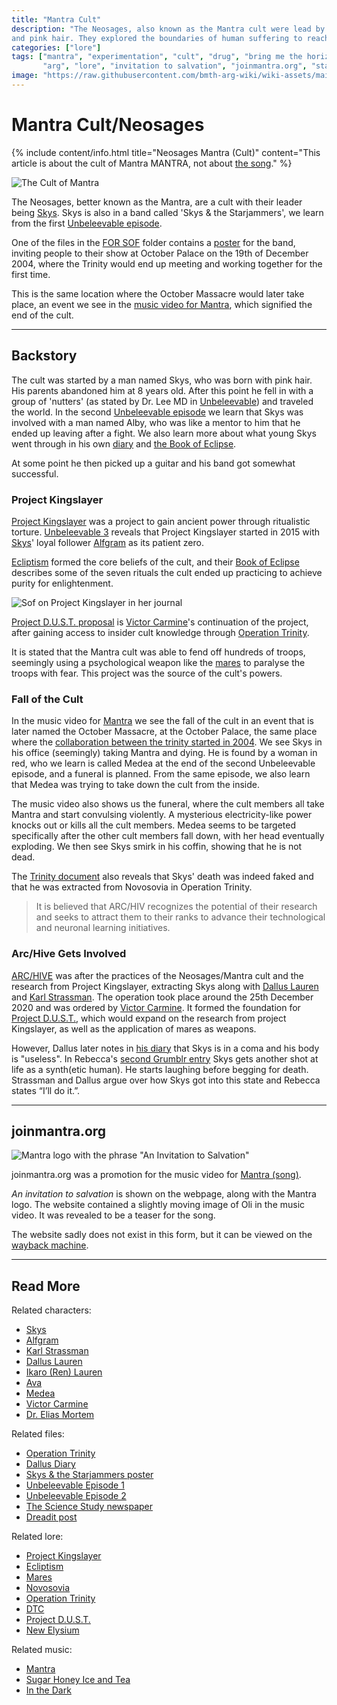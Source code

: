 ```yaml
---
title: "Mantra Cult"
description: "The Neosages, also known as the Mantra cult were lead by Skys, a mysterious leader with a charming aura 
and pink hair. They explored the boundaries of human suffering to reach enlightenment."
categories: ["lore"]
tags: ["mantra", "experimentation", "cult", "drug", "bring me the horizon", "bmth", 
       "arg", "lore", "invitation to salvation", "joinmantra.org", "starjammers", "skys"]
image: "https://raw.githubusercontent.com/bmth-arg-wiki/wiki-assets/main/lore/mantra/mantra-300x300.png"
---
```

# Mantra Cult/Neosages

{% include content/info.html
title="Neosages Mantra (Cult)"
content="This article is about the cult of Mantra MANTRA, not about [the song](../music/amo-mantra)."
%}

![The Cult of Mantra](https://raw.githubusercontent.com/bmth-arg-wiki/wiki-assets/main/files/unbeleevable/gallery/cult-of-mantra.png)

The Neosages, better known as the Mantra, are a cult with their leader being
[Skys](../characters/skys). Skys is also in a band called 'Skys & the Starjammers',
we learn from the first [Unbeleevable episode](../for-sof/unbeleevable).

One of the files in the [FOR SOF](../for-sof) folder contains a [poster](../for-sof/skystarjammers) 
for the band, inviting people to their show at October Palace on the 19th of December 2004, where the Trinity would end 
up meeting and working together for the first time.

This is the same location where the October Massacre would later take place, an event we see in the [music video for Mantra](../music/amo-mantra), 
which signified the end of the cult.

***

## Backstory

The cult was started by a man named Skys, who was born with pink hair. His parents abandoned 
him at 8 years old. After this point he fell in with a group of 'nutters'
(as stated by Dr. Lee MD in [Unbeleevable](../for-sof/unbeleevable)) 
and traveled the world. In the second [Unbeleevable episode](../for-sof/unbeleevable2) we learn 
that Skys was involved with a man named Alby, who was like a mentor to him that he ended up leaving after a fight. 
We also learn more about what young Skys went through in his own [diary](../for-sof/skys-diary) and 
[the Book of Eclipse](../for-sof/book-of-eclipse).

At some point he then picked up a guitar and his band got somewhat successful.

### Project Kingslayer

[Project Kingslayer](incident-kingslayer) was a project to gain ancient power through ritualistic torture. 
[Unbeleevable 3](../for-sof/unbeleevable3) reveals that Project Kingslayer started in 2015 with 
[Skys](../characters/skys)' loyal follower [Alfgram](../characters/alfgram) as its patient zero.

[Ecliptism](ecliptism) formed the core beliefs of the cult, and their [Book of Eclipse](../for-sof/book-of-eclipse) 
describes some of the seven rituals the cult ended up practicing to achieve purity for enlightenment.

![Sof on Project Kingslayer in her journal](https://raw.githubusercontent.com/bmth-arg-wiki/wiki-assets/main/lore/mantra/kingslayer_sof_journal.png)

[Project D.U.S.T. proposal](../for-sof/project_dust) is [Victor Carmine](../characters/victor-carmine)'s 
continuation of the project, after gaining access to insider cult knowledge through [Operation Trinity](operation-trinity).

It is stated that the Mantra cult was able to fend off hundreds of troops, seemingly using a psychological weapon like
the [mares](mares) to paralyse the troops with fear. This project was the source of the cult's powers.

### Fall of the Cult

In the music video for [Mantra](../music/amo-mantra) we see the fall of the cult in an event that is later named 
the October Massacre, at the October Palace, the same place where the [collaboration between the trinity started in 2004](../for-sof/skystarjammers).
We see Skys in his office (seemingly) taking Mantra and dying. He is found by a woman in red, who we learn is called Medea 
at the end of the second Unbeleevable episode, and a funeral is planned. From the same episode, we also learn that 
Medea was trying to take down the cult from the inside.

The music video also shows us the funeral, where the cult members all take Mantra and start 
convulsing violently. A mysterious electricity-like power knocks out or kills all the cult members. Medea seems to be 
targeted specifically after the other cult members fall down, with her head eventually exploding.
We then see Skys smirk in his coffin, showing that he is not dead.

The [Trinity document](../for-sof/trinity_document) also reveals that Skys' death was indeed faked and that he 
was extracted from Novosovia in Operation Trinity.

> It is believed that ARC/HIV recognizes the potential of their research
> and seeks to attract them to their ranks to advance their technological and neuronal learning initiatives.

### Arc/Hive Gets Involved

[ARC/HIVE](archive) was after the practices of the Neosages/Mantra cult and the research from Project Kingslayer, 
extracting Skys along with [Dallus Lauren](../characters/dallus-lauren) and [Karl Strassman](../characters/strassman). 
The operation took place around the 25th December 2020 and was ordered by [Victor Carmine](../characters/victor-carmine). 
It formed the foundation for [Project D.U.S.T.](../for-sof/project_dust), which would expand on the research from 
project Kingslayer, as well as the application of mares as weapons.

However, Dallus later notes in [his diary](../for-sof/dallus-diary) that Skys is in a coma and his body is "useless". In Rebecca's 
[second Grumblr entry](../for-sof/grumblr2) Skys gets another shot at life as a synth(etic human). He starts laughing 
before begging for death. Strassman and Dallus argue over how Skys got into this state and Rebecca states “I’ll do it.”.

***

## joinmantra.org

![Mantra logo with the phrase "An Invitation to Salvation"](https://raw.githubusercontent.com/bmth-arg-wiki/wiki-assets/main/other-webpages/joinmantra.org/20180810062921.png)

joinmantra.org was a promotion for the music video for [Mantra (song)](../music/amo-mantra).

*An invitation to salvation* is shown on the webpage, along with the Mantra logo.
The website contained a slightly moving image of Oli in the music video.
It was revealed to be a teaser for the song.

The website sadly does not exist in this form,
but it can be viewed on the [wayback machine](https://web.archive.org/web/20190408225654/http://www.joinmantra.org/).

***

## Read More

Related characters:

- [Skys](../characters/skys)
- [Alfgram](../characters/alfgram)
- [Karl Strassman](../characters/strassman)
- [Dallus Lauren](../characters/dallus-lauren)
- [Ikaro (Ren) Lauren](../characters/ren)
- [Ava](../characters/ava)
- [Medea](../characters/medea)
- [Victor Carmine](../characters/victor-carmine)
- [Dr. Elias Mortem](../characters/elias-mortem)

Related files:

- [Operation Trinity](../for-sof/trinity_document)
- [Dallus Diary](../for-sof/dallus-diary)
- [Skys & the Starjammers poster](../for-sof/skystarjammers)
- [Unbeleevable Episode 1](../for-sof/unbeleevable)
- [Unbeleevable Episode 2](../for-sof/unbeleevable2)
- [The Science Study newspaper](../for-sof/thesciencestudy)
- [Dreadit post](../for-sof/dreadit)

Related lore:

- [Project Kingslayer](incident-kingslayer)
- [Ecliptism](ecliptism)
- [Mares](mares)
- [Novosovia](novosovia)
- [Operation Trinity](operation-trinity)
- [DTC](dtc)
- [Project D.U.S.T.](incident-dust)
- [New Elysium](new-elysium)

Related music:

- [Mantra](../music/amo-mantra)
- [Sugar Honey Ice and Tea](../music/amo-shit)
- [In the Dark](../music/amo-in-the-dark)